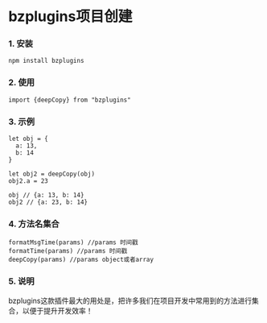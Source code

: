 # bzplugins项目创建
### 1. 安装
``` 
npm install bzplugins
```
### 2. 使用

```
import {deepCopy} from "bzplugins"
```

### 3. 示例

```
let obj = {
  a: 13,
  b: 14
}

let obj2 = deepCopy(obj)
obj2.a = 23

obj // {a: 13, b: 14}
obj2 // {a: 23, b: 14}
```

### 4. 方法名集合

```
formatMsgTime(params) //params 时间戳
formatTime(params) //params 时间戳
deepCopy(params) //params object或者array
```

### 5. 说明

bzplugins这款插件最大的用处是，把许多我们在项目开发中常用到的方法进行集合，以便于提升开发效率！
